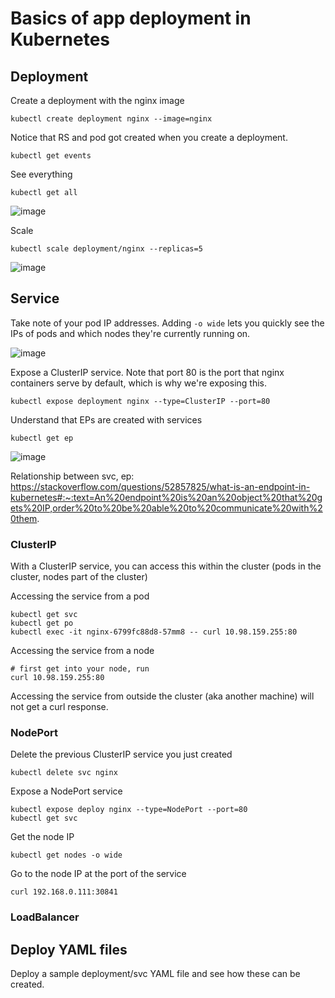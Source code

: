 # Basics of app deployment in Kubernetes

## Deployment

Create a deployment with the nginx image
```
kubectl create deployment nginx --image=nginx
```

Notice that RS and pod got created when you create a deployment.
```
kubectl get events
```

See everything
```
kubectl get all
```

![image](https://user-images.githubusercontent.com/31636398/164512364-b48df1fa-87f3-4c73-ae11-f855ec62063b.png)


Scale
```
kubectl scale deployment/nginx --replicas=5
```

![image](https://user-images.githubusercontent.com/31636398/164512489-c84ccc0f-d149-42fe-83c6-83f455d92af1.png)



## Service

Take note of your pod IP addresses. Adding `-o wide` lets you quickly see the IPs of pods and which nodes they're currently running on.

![image](https://user-images.githubusercontent.com/31636398/164512566-c9677662-8841-4ab1-8c28-93d05a92a73f.png)

Expose a ClusterIP service. Note that port 80 is the port that nginx containers serve by default, which is why we're exposing this.
```
kubectl expose deployment nginx --type=ClusterIP --port=80
```

Understand that EPs are created with services
```
kubectl get ep
```

![image](https://user-images.githubusercontent.com/31636398/164512646-333c7417-c172-4eaa-8b36-ec409c295fc1.png)

Relationship between svc, ep: https://stackoverflow.com/questions/52857825/what-is-an-endpoint-in-kubernetes#:~:text=An%20endpoint%20is%20an%20object%20that%20gets%20IP,order%20to%20be%20able%20to%20communicate%20with%20them.

### ClusterIP

With a ClusterIP service, you can access this within the cluster (pods in the cluster, nodes part of the cluster)

Accessing the service from a pod
```
kubectl get svc
kubectl get po
kubectl exec -it nginx-6799fc88d8-57mm8 -- curl 10.98.159.255:80
```

Accessing the service from a node
```
# first get into your node, run
curl 10.98.159.255:80
```

Accessing the service from outside the cluster (aka another machine) will not get a curl response.

### NodePort

Delete the previous ClusterIP service you just created
```
kubectl delete svc nginx
```

Expose a NodePort service
```
kubectl expose deploy nginx --type=NodePort --port=80
kubectl get svc
```

Get the node IP
```
kubectl get nodes -o wide
```

Go to the node IP at the port of the service
```
curl 192.168.0.111:30841
```

### LoadBalancer

## Deploy YAML files

Deploy a sample deployment/svc YAML file and see how these can be created.
